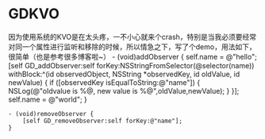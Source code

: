 # GDKVO
因为使用系统的KVO是在太头疼，一不小心就来个crash，特别是当我必须要经常对同一个属性进行监听和移除的时候，所以情急之下，写了个demo，用法如下，很简单（也是参考很多博客啦~）
	- (void)addObserver {
		  self.name = @"hello";
		  [self GD_addObserver:self forKey:NSStringFromSelector(@selector(name)) withBlock:^(id observedObject, NSString *observedKey, id oldValue, id newValue) {
			  if ([observedKey isEqualToString:@"name"]) {
				  NSLog(@"oldvalue is %@, new value is %@",oldValue,newValue);
			  }
			}];
		  	self.name = @"world";
  	}
    
	- (void)removeObserver {
		[self GD_removeObserver:self forKey:@"name"];
	}
